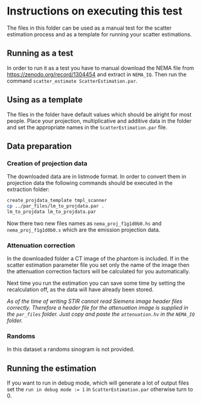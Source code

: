 # Instructions on executing this test

The files in this folder can be used as a manual test for the scatter estimation process and as a template for running your scatter estimations.

## Running as a test

In order to run it as a test you have to manual download the NEMA file from https://zenodo.org/record/1304454 and extract in `NEMA_IQ`. Then run the command `scatter_estimate ScatterEstimation.par`. 

## Using as a template

The files in the folder have default values which should be alright for most people. Place your projection, multiplicative and additive data in the folder and set the appropriate names in the `ScatterEstimation.par` file. 

## Data preparation

### Creation of projection data

The downloaded data are in listmode format. In order to convert them in projection data the following commands should be executed in the extraction folder: 

```bash
create_projdata_template tmpl_scanner
cp ../par_files/lm_to_projdata.par . 
lm_to_projdata lm_to_projdata.par
```

Now there two new files names as ```nema_proj_f1g1d0b0.hs``` and ```nema_proj_f1g1d0b0.s``` which are the emission projection data.

### Attenuation correction

In the downloaded folder a CT image of the phantom is included. If in the scatter estimation parameter file you set only the name of the image then the attenuation correction factors will be calculated for you automatically. 

Next time you run the estimation you can save some time by setting the recalculation off, as the data will have already been stored.

*As of the time of writing STIR cannot read Siemens image header files correctly. Therefore a header file for the attenuation image is supplied in the `par_files` folder. Just copy and paste the `attenuation.hv` in the `NEMA_IQ` folder.* 

### Randoms 

In this dataset a randoms sinogram is not provided.

## Running the estimation

If you want to run in debug mode, which will generate a lot of output files set the `run in debug mode := 1` in `ScatterEstimation.par` otherwise turn to 0. 
